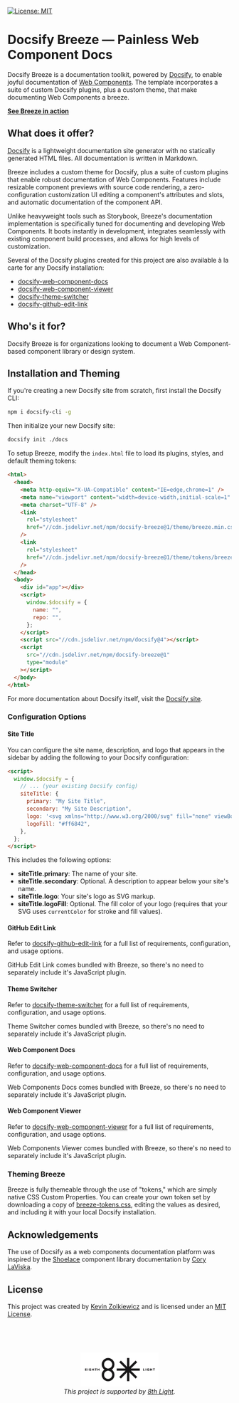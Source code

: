 [![License: MIT](https://img.shields.io/badge/License-MIT-yellow.svg)](https://opensource.org/licenses/MIT)

# Docsify Breeze — Painless Web Component Docs

Docsify Breeze is a documentation toolkit, powered by [Docsify](https://docsify.js.org/),
to enable joyful documentation of
[Web Components](https://developer.mozilla.org/en-US/docs/Web/Web_Components).
The template incorporates a suite of custom Docsify plugins, plus a custom
theme, that make documenting Web Components a breeze.

[**See Breeze in action**](https://docsify-breeze.vercel.app)

## What does it offer?

[Docsify](https://docsify.js.org/) is a lightweight documentation site generator
with no statically generated HTML files. All documentation is written in
Markdown.

Breeze includes a custom theme for Docsify, plus a suite of custom
plugins that enable robust documentation of Web Components. Features include
resizable component previews with source code rendering, a zero-configuration
customization UI editing a component's attributes and slots, and automatic
documentation of the component API.

Unlike heavyweight tools such as Storybook, Breeze's documentation
implementation is specifically tuned for documenting and developing Web
Components. It boots instantly in development, integrates seamlessly with
existing component build processes, and allows for high levels of customization.

Several of the Docsify plugins created for this project are also available à la
carte for any Docsify installation:

- [docsify-web-component-docs](https://github.com/zolk/docsify-web-component-docs)
- [docsify-web-component-viewer](https://github.com/zolk/docsify-web-component-viewer)
- [docsify-theme-switcher](https://github.com/zolk/docsify-theme-switcher)
- [docsify-github-edit-link](https://github.com/zolk/docsify-github-edit-link)

## Who's it for?

Docsify Breeze is for organizations looking to document a Web
Component-based component library or design system.

## Installation and Theming

If you're creating a new Docsify site from scratch, first install the Docsify
CLI:

```bash
npm i docsify-cli -g
```

Then initialize your new Docsify site:

```bash
docsify init ./docs
```

To setup Breeze, modify the `index.html` file to load its plugins, styles,
and default theming tokens:

```html
<html>
  <head>
    <meta http-equiv="X-UA-Compatible" content="IE=edge,chrome=1" />
    <meta name="viewport" content="width=device-width,initial-scale=1" />
    <meta charset="UTF-8" />
    <link
      rel="stylesheet"
      href="//cdn.jsdelivr.net/npm/docsify-breeze@1/theme/breeze.min.css"
    />
    <link
      rel="stylesheet"
      href="//cdn.jsdelivr.net/npm/docsify-breeze@1/theme/tokens/breeze-tokens.min.css"
    />
  </head>
  <body>
    <div id="app"></div>
    <script>
      window.$docsify = {
        name: "",
        repo: "",
      };
    </script>
    <script src="//cdn.jsdelivr.net/npm/docsify@4"></script>
    <script
      src="//cdn.jsdelivr.net/npm/docsify-breeze@1"
      type="module"
    ></script>
  </body>
</html>
```

For more documentation about Docsify itself, visit the
[Docsify site](https://docsify.js.org/).

### Configuration Options

#### Site Title

You can configure the site name, description, and logo that appears in the
sidebar by adding the following to your Docsify configuration:

```html
<script>
  window.$docsify = {
    // ... (your existing Docsify config)
    siteTitle: {
      primary: "My Site Title",
      secondary: "My Site Description",
      logo: '<svg xmlns="http://www.w3.org/2000/svg" fill="none" viewBox="0 0 24 24" stroke-width="1.5" stroke="currentColor"><path stroke-linecap="round" stroke-linejoin="round" d="M19.5 14.25v-2.625a3.375 3.375 0 00-3.375-3.375h-1.5A1.125 1.125 0 0113.5 7.125v-1.5a3.375 3.375 0 00-3.375-3.375H8.25m2.25 0H5.625c-.621 0-1.125.504-1.125 1.125v17.25c0 .621.504 1.125 1.125 1.125h12.75c.621 0 1.125-.504 1.125-1.125V11.25a9 9 0 00-9-9z" /></svg>',
      logoFill: "#ff6842",
    },
  };
</script>
```

This includes the following options:

- **siteTitle.primary**: The name of your site.
- **siteTitle.secondary**: Optional. A description to appear below your site's name.
- **siteTitle.logo**: Your site's logo as SVG markup.
- **siteTitle.logoFill**: Optional. The fill color of your logo (requires that your SVG uses `currentColor` for stroke and fill values).

#### GitHub Edit Link

Refer to [docsify-github-edit-link](https://github.com/zolk/docsify-github-edit-link)
for a full list of requirements, configuration, and usage options.

GitHub Edit Link comes bundled with Breeze, so there's no need to separately
include it's JavaScript plugin.

#### Theme Switcher

Refer to [docsify-theme-switcher](https://github.com/zolk/docsify-theme-switcher)
for a full list of requirements, configuration, and usage options.

Theme Switcher comes bundled with Breeze, so there's no need to separately
include it's JavaScript plugin.

#### Web Component Docs

Refer to [docsify-web-component-docs](https://github.com/zolk/docsify-web-component-docs)
for a full list of requirements, configuration, and usage options.

Web Components Docs comes bundled with Breeze, so there's no need to separately
include it's JavaScript plugin.

#### Web Component Viewer

Refer to [docsify-web-component-viewer](https://github.com/zolk/docsify-web-component-viewer)
for a full list of requirements, configuration, and usage options.

Web Components Viewer comes bundled with Breeze, so there's no need to separately
include it's JavaScript plugin.

### Theming Breeze

Breeze is fully themeable through the use of "tokens," which are simply native
CSS Custom Properties. You can create your own token set by downloading a copy
of [breeze-tokens.css](https://github.com/zolk/docsify-breeze/blob/main/src/breeze/theme/tokens/breeze-tokens.css),
editing the values as desired, and including it with your
local Docsify installation.

## Acknowledgements

The use of Docsify as a web components documentation platform was inspired by
the [Shoelace](https://shoelace.style) component library documentation by
[Cory LaViska](https://twitter.com/claviska).

## License

This project was created by [Kevin Zolkiewicz](http://zolk.com) and is licensed
under an [MIT License](./LICENSE.md).

<br><br><br>

<p align="center"><a href="https://8thlight.com"><img src="./8l.png" height="75" alt="" /></a><br><i>This project is supported by <a href="https://8thlight.com">8th Light</a>.</i></p>
